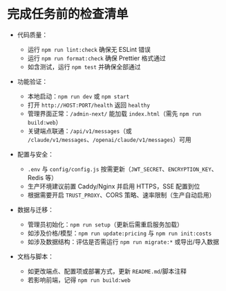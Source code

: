 # 完成任务前的检查清单

- 代码质量：
  - 运行 `npm run lint:check` 确保无 ESLint 错误
  - 运行 `npm run format:check` 确保 Prettier 格式通过
  - 如含测试，运行 `npm test` 并确保全部通过

- 功能验证：
  - 本地启动：`npm run dev` 或 `npm start`
  - 打开 `http://HOST:PORT/health` 返回 `healthy`
  - 管理界面正常：`/admin-next/` 能加载 `index.html`（需先 `npm run build:web`）
  - 关键端点联通：`/api/v1/messages`（或 `/claude/v1/messages`、`/openai/claude/v1/messages`）可用

- 配置与安全：
  - `.env` 与 `config/config.js` 按需更新（`JWT_SECRET`、`ENCRYPTION_KEY`、Redis 等）
  - 生产环境建议前置 Caddy/Nginx 并启用 HTTPS，SSE 配置到位
  - 根据需要开启 `TRUST_PROXY`、CORS 策略、速率限制（生产自动启用）

- 数据与迁移：
  - 管理员初始化：`npm run setup`（更新后需重启服务加载）
  - 如涉及价格/模型：`npm run update:pricing` 与 `npm run init:costs`
  - 如涉及数据结构：评估是否需运行 `npm run migrate:*` 或导出/导入数据

- 文档与脚本：
  - 如更改端点、配置项或部署方式，更新 `README.md`/脚本注释
  - 若影响前端，记得 `npm run build:web`
